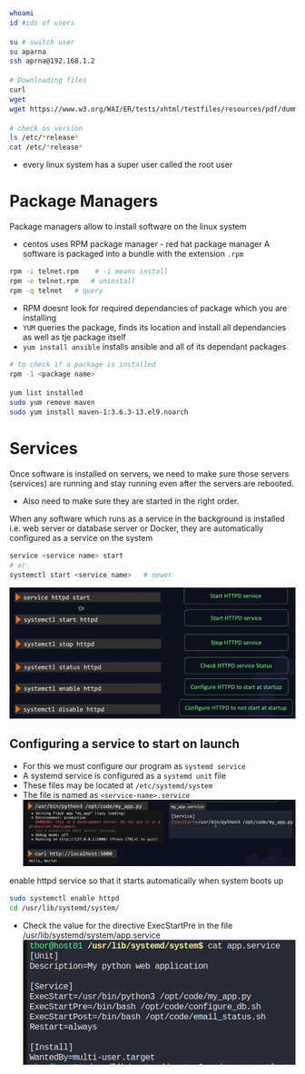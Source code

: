 ```bash
whoami
id #ids of users

su # switch user
su aparna
ssh aprna@192.168.1.2

# Downloading files
curl 
wget
wget https://www.w3.org/WAI/ER/tests/xhtml/testfiles/resources/pdf/dummy.pdf -O dummy.pdf

# check os version
ls /etc/*release*
cat /etc/*release*
```
- every linux system has a super user called the root user

# Package Managers
Package managers allow to install software on the linux system
- centos uses RPM package manager - red hat package manager
A software is packaged into a bundle with the extension `.rpm`
```bash
rpm -i telnet.rpm    # -i means install
rpm -e telnet.rpm   # uninstall
rpm -q telnet   # query
```
- RPM doesnt look for required dependancies of package which you are installing
- `YUM` queries the package, finds its location and install all dependancies as well as tje package itself
- `yum install ansible` installs ansible and all of its dependant packages

```bash
# to check if a package is installed
rpm -1 <package name>

yum list installed
sudo yum remove maven
sudo yum install maven-1:3.6.3-13.el9.noarch
```
# Services
Once software is installed on servers, we need to make sure those servers (services) are running and stay running even after the servers are rebooted.
- Also need to make sure they are started in the right order.

When any software which runs as a service in the background is installed i.e. web server or database server or Docker, they are automatically configured as a service on the system

```bash
service <service name> start
# or
systemctl start <service name>   # newer    

```
![alt text](image.png)

## Configuring a service to start on launch
- For this we must configure our program as `systemd service`
- A systemd service is configured as a `systemd unit` file
- These files may be located at `/etc/systemd/system`
- The file is named as `<service-name>.service`
![alt text](image-1.png)

enable httpd service so that it starts automatically when system boots up
```bash
sudo systemctl enable httpd
cd /usr/lib/systemd/system/
 ```
 - Check the value for the directive ExecStartPre in the file /usr/lib/systemd/system/app.service
 ![alt text](image-2.png)
